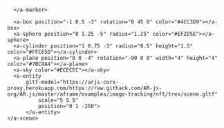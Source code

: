 <html>
  <head>
  <script src="https://aframe.io/releases/1.0.4/aframe.min.js"></script>
  <script src="https://jeromeetienne.github.io/AR.js/aframe/build/aframe-ar.js"></script>
    <meta charset="UTF-8">
    <meta name="viewport" content="width=device-width, initial-scale=1.0">
    
  </head>
 		<body style=’margin : 0px; overflow: hidden;’>
  <a-scene embedded arjs=’sourceType: webcam;’>
      <a-marker preset=’hiro’>
        <!-- Adding an OBJ file to an AR Project-->
        <a-entity 
            obj-model=”obj: url(/path/to/nameOfFile.obj); 
            mtl: url(/path/to/nameOfFile.mtl)”>
        </a-entity>
              
      </a-marker>
  <a-entity camera>
  </a-entity>

      <a-box position="-1 0.5 -3" rotation="0 45 0" color="#4CC3D9"></a-box>
      <a-sphere position="0 1.25 -5" radius="1.25" color="#EF2D5E"></a-sphere>
      <a-cylinder position="1 0.75 -3" radius="0.5" height="1.5" color="#FFC65D"></a-cylinder>
      <a-plane position="0 0 -4" rotation="-90 0 0" width="4" height="4" color="#7BC8A4"></a-plane>
      <a-sky color="#ECECEC"></a-sky>
      <a-entity
          gltf-model="https://arjs-cors-proxy.herokuapp.com/https://raw.githack.com/AR-js-org/AR.js/master/aframe/examples/image-tracking/nft/trex/scene.gltf"
              scale="5 5 5"
              position="0 1 -250">
          </a-entity>
    </a-scene>
  </body>
</html>
